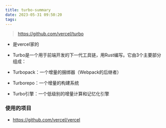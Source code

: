 ```yaml
---
title: turbo-summary
date: 2023-05-31 09:50:20
tags:
---
```

> https://github.com/vercel/turbo
- 是vercel家的

- Turbo是一个用于前端开发的下一代工具链，用Rust编写。它由3个主要部分组成：

- Turbopack：一个增量的捆绑器（Webpack的后继者）
- Turborepo：一个增量的构建系统
- Turbo引擎：一个低级别的增量计算和记忆化引擎


### 使用的项目
- https://github.com/vercel/vercel